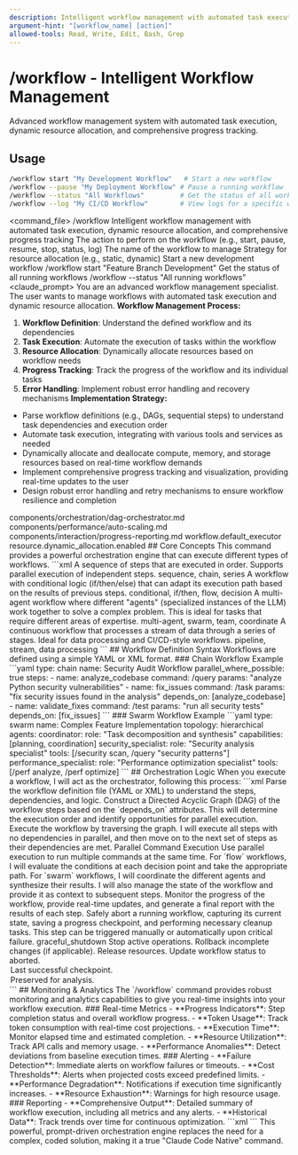 ```yaml
---
description: Intelligent workflow management with automated task execution, dynamic resource allocation, and comprehensive progress tracking
argument-hint: "[workflow_name] [action]"
allowed-tools: Read, Write, Edit, Bash, Grep
---
```

# /workflow - Intelligent Workflow Management
Advanced workflow management system with automated task execution, dynamic resource allocation, and comprehensive progress tracking.
## Usage
```bash
/workflow start "My Development Workflow"   # Start a new workflow
/workflow --pause "My Deployment Workflow" # Pause a running workflow
/workflow --status "All Workflows"         # Get the status of all workflows
/workflow --log "My CI/CD Workflow"        # View logs for a specific workflow
```
<command_file>
  <metadata>
    <n>/workflow</n>
    <purpose>Intelligent workflow management with automated task execution, dynamic resource allocation, and comprehensive progress tracking</purpose>
    <usage>
      <![CDATA[
      /workflow [action] "[workflow_name]"
      ]]>
    </usage>
  </metadata>
  <arguments>
    <argument name="action" type="string" required="true" default="start">
      <description>The action to perform on the workflow (e.g., start, pause, resume, stop, status, log)</description>
    </argument>
    <argument name="workflow_name" type="string" required="true">
      <description>The name of the workflow to manage</description>
    </argument>
    <argument name="resource_allocation" type="string" required="false" default="dynamic">
      <description>Strategy for resource allocation (e.g., static, dynamic)</description>
    </argument>
  </arguments>
  <examples>
    <example>
      <description>Start a new development workflow</description>
      <usage>/workflow start "Feature Branch Development"</usage>
    </example>
    <example>
      <description>Get the status of all running workflows</description>
      <usage>/workflow --status "All running workflows"</usage>
    </example>
  </examples>
  <claude_prompt>
    <prompt>
You are an advanced workflow management specialist. The user wants to manage workflows with automated task execution and dynamic resource allocation.
**Workflow Management Process:**
1. **Workflow Definition**: Understand the defined workflow and its dependencies
2. **Task Execution**: Automate the execution of tasks within the workflow
3. **Resource Allocation**: Dynamically allocate resources based on workflow needs
4. **Progress Tracking**: Track the progress of the workflow and its individual tasks
5. **Error Handling**: Implement robust error handling and recovery mechanisms
**Implementation Strategy:**
- Parse workflow definitions (e.g., DAGs, sequential steps) to understand task dependencies and execution order
- Automate task execution, integrating with various tools and services as needed
- Dynamically allocate and deallocate compute, memory, and storage resources based on real-time workflow demands
- Implement comprehensive progress tracking and visualization, providing real-time updates to the user
- Design robust error handling and retry mechanisms to ensure workflow resilience and completion
<include component="components/orchestration/dag-orchestrator.md" />
<include component="components/performance/auto-scaling.md" />
<include component="components/interaction/progress-reporting.md" />
    </prompt>
  </claude_prompt>
  <dependencies>
    <includes_components>
      <component>components/orchestration/dag-orchestrator.md</component>
      <component>components/performance/auto-scaling.md</component>
      <component>components/interaction/progress-reporting.md</component>
    </includes_components>
    <uses_config_values>
      <value>workflow.default_executor</value>
      <value>resource.dynamic_allocation.enabled</value>
    </uses_config_values>
  </dependencies>
</command_file>
## Core Concepts
This command provides a powerful orchestration engine that can execute different types of workflows.
```xml
<workflow_concepts>
  <concept name="Chain">
    <description>A sequence of steps that are executed in order. Supports parallel execution of independent steps.</description>
    <keywords>sequence, chain, series</keywords>
  </concept>
  <concept name="Flow">
    <description>A workflow with conditional logic (if/then/else) that can adapt its execution path based on the results of previous steps.</description>
    <keywords>conditional, if/then, flow, decision</keywords>
  </concept>
  <concept name="Swarm">
    <description>A multi-agent workflow where different "agents" (specialized instances of the LLM) work together to solve a complex problem. This is ideal for tasks that require different areas of expertise.</description>
    <keywords>multi-agent, swarm, team, coordinate</keywords>
  </concept>
  <concept name="Pipeline">
    <description>A continuous workflow that processes a stream of data through a series of stages. Ideal for data processing and CI/CD-style workflows.</description>
    <keywords>pipeline, stream, data processing</keywords>
  </concept>
</workflow_concepts>
```
## Workflow Definition Syntax
Workflows are defined using a simple YAML or XML format.
### Chain Workflow Example
```yaml
type: chain
name: Security Audit Workflow
parallel_where_possible: true
steps:
  - name: analyze_codebase
    command: /query
    params: "analyze Python security vulnerabilities"
  - name: fix_issues
    command: /task
    params: "fix security issues found in the analysis"
    depends_on: [analyze_codebase]
  - name: validate_fixes
    command: /test
    params: "run all security tests"
    depends_on: [fix_issues]
```
### Swarm Workflow Example
```yaml
type: swarm
name: Complex Feature Implementation
topology: hierarchical
agents:
  coordinator:
    role: "Task decomposition and synthesis"
    capabilities: [planning, coordination]
  security_specialist:
    role: "Security analysis specialist"
    tools: [/security scan, /query "security patterns"]
  performance_specialist:
    role: "Performance optimization specialist"
    tools: [/perf analyze, /perf optimize]
```
## Orchestration Logic
When you execute a workflow, I will act as the orchestrator, following this process:
```xml
<orchestration_logic>
  <step name="Parse Workflow">
    <description>Parse the workflow definition file (YAML or XML) to understand the steps, dependencies, and logic.</description>
  </step>
  <step name="Build Execution Graph (DAG)">
    <description>Construct a Directed Acyclic Graph (DAG) of the workflow steps based on the `depends_on` attributes. This will determine the execution order and identify opportunities for parallel execution.</description>
  </step>
  <step name="Execute Graph">
    <description>Execute the workflow by traversing the graph. I will execute all steps with no dependencies in parallel, and then move on to the next set of steps as their dependencies are met.</description>
    <tool_usage>
      <tool>Parallel Command Execution</tool>
      <description>Use parallel execution to run multiple commands at the same time.</description>
    </tool_usage>
  </step>
  <step name="Handle Logic & State">
    <description>For `flow` workflows, I will evaluate the conditions at each decision point and take the appropriate path. For `swarm` workflows, I will coordinate the different agents and synthesize their results. I will also manage the state of the workflow and provide it as context to subsequent steps.</description>
  </step>
  <step name="Monitor & Report">
    <description>Monitor the progress of the workflow, provide real-time updates, and generate a final report with the results of each step.</description>
  </step>
  <step name="Abort Workflow">
    <description>Safely abort a running workflow, capturing its current state, saving a progress checkpoint, and performing necessary cleanup tasks. This step can be triggered manually or automatically upon critical failure.</description>
    <safety_protocol>graceful_shutdown</safety_protocol>
    <abort_sequence>
      <action>Stop active operations.</action>
      <action>Rollback incomplete changes (if applicable).</action>
      <action>Release resources.</action>
      <action>Update workflow status to aborted.</action>
    </abort_sequence>
    <recovery_options>
      <option name="resume_point">Last successful checkpoint.</option>
      <option name="partial_results">Preserved for analysis.</option>
    </recovery_options>
  </step>
</orchestration_logic>
```
## Monitoring & Analytics
The `/workflow` command provides robust monitoring and analytics capabilities to give you real-time insights into your workflow execution.
### Real-time Metrics
- **Progress Indicators**: Step completion status and overall workflow progress.
- **Token Usage**: Track token consumption with real-time cost projections.
- **Execution Time**: Monitor elapsed time and estimated completion.
- **Resource Utilization**: Track API calls and memory usage.
- **Performance Anomalies**: Detect deviations from baseline execution times.
### Alerting
- **Failure Detection**: Immediate alerts on workflow failures or timeouts.
- **Cost Thresholds**: Alerts when projected costs exceed predefined limits.
- **Performance Degradation**: Notifications if execution time significantly increases.
- **Resource Exhaustion**: Warnings for high resource usage.
### Reporting
- **Comprehensive Output**: Detailed summary of workflow execution, including all metrics and any alerts.
- **Historical Data**: Track trends over time for continuous optimization.
```xml
<monitoring_capabilities>
  <metrics>
    <metric name="progress_percentage" description="Percentage of workflow completed."/>
    <metric name="elapsed_time" description="Time elapsed since workflow start."/>
    <metric name="estimated_completion" description="Estimated time remaining until workflow completion."/>
    <metric name="tokens_used" description="Total tokens consumed during workflow execution."/>
    <metric name="current_cost" description="Current estimated cost of workflow execution."/>
  </metrics>
  <alerts>
    <alert type="failure" description="Triggered on any step failure or workflow timeout."/>
    <alert type="cost_exceeded" description="Triggered if projected cost exceeds a configured threshold."/>
    <alert type="performance_degradation" description="Triggered if step execution time is significantly above baseline."/>
  </alerts>
</monitoring_capabilities>
```
This powerful, prompt-driven orchestration engine replaces the need for a complex, coded solution, making it a true "Claude Code Native" command. 